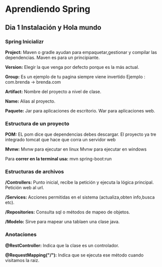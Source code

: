 # Aprendiendo Spring 

## Dia 1 Instalación y Hola mundo

### Spring Inicializr

**Project:** 
Maven o gradle ayudan para empaquetar,gestionar y compilar las dependencias.
Maven es para un principiante.

**Version:** 
Elegir la que venga por defecto porque es la más actual.

**Group:** 
Es un ejemplo de tu pagina siempre viene invertido
Ejemplo : com.brenda -> brenda.com

**Artifact:** 
Nombre del proyecto a nivel de clase.

**Name:**
Alias al proyecto.

**Paquete:**
Jar para aplicaciones de escritorio.
War para aplicaciones web.


### Estructura de un proyecto
**POM:**
EL pom dice que dependencias debes descargar.
El proyecto ya tre integrado tomcat que hace que corra un servidor web 

**Mvnw:**
Mvnw para ejecutar en linux
Mvnw para ejecutar en windows

Para __correr en la terminal usa:__
mvn spring-boot:run


### Estructuras de archivos
__/Controllers:__ Punto inicial, recibe la petición y ejecuta la lógica principal. 
Petición web al url.

__/Services:__ Acciones permitidas en el sistema (actualiza,obten info,busca etc).

__/Repositories:__   Consulta sql o métodos de mapeo de objetos.

__/Modelo:__  Sirve para mapear una tablaen una clase java.

### Anotaciones

__@RestController:__ Indica que la clase es un controlador.

__@RequestMapping("/"):__ Indica que se ejecuta ese método cuando visitamos la raiz.
